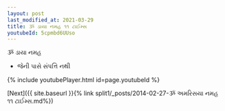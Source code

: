 ```yaml
---
layout: post
last_modified_at: 2021-03-29
title: ૐ ડાયા નમહ ૧૧ ટાઈમ્સ
youtubeId: 5cpmbd6UUso
---
```

 
 
 ૐ ડાયા નમહ  
 
 -  જેની પાસે સંપત્તિ નથી 
 
  
 
  
 
 
 
 
 
 


{% include youtubePlayer.html id=page.youtubeId %}
 
[Next]({{ site.baseurl }}{% link  split1/_posts/2014-02-27-ૐ અમરિસયા નમહ ૧૧ ટાઈમ્સ.md%})
 
